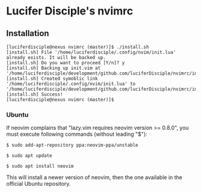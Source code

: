 # Lucifer Disciple's nvimrc

## Installation

```
[luciferdisciple@nexus nvimrc (master)]$ ./install.sh
[install.sh] File '/home/luciferdisciple/.config/nvim/init.lua' already exists. It will be backed up.
[install.sh] Do you want to proceed [Y/n]? y
[install.sh] Backing up init.vim at '/home/luciferdisciple/development/github.com/luciferDisciple/nvimrc/init.lua.bak1'
[install.sh] Created symoblic link '/home/luciferdisciple/.config/nvim/init.lua' to '/home/luciferdisciple/development/github.com/luciferDisciple/nvimrc/init.lua'
[install.sh] Success!
[luciferdisciple@nexus nvimrc (master)]$
```

### Ubuntu

If neovim complains that "lazy.vim requires neovim version >= 0.8.0", you must
execute following commands (without leading "$"):

```
$ sudo add-apt-repository ppa:neovim-ppa/unstable
```

```
$ sudo apt update
```

```
$ sudo apt install neovim
```

This will install a newer version of neovim, then the one available in the
official Ubuntu repository.

